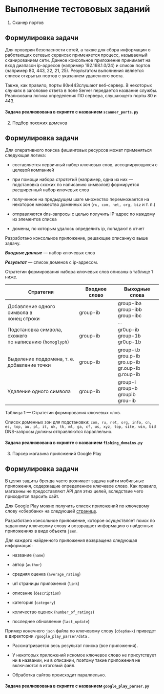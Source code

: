 # Выполнение тестововых заданий

1. Сканер портов 

##  Формулировка задачи

Для проверки безопасности сетей, а также для сбора информации о работающих сетевых сервисах применяется процесс, называемый сканированием сети. Данное консольное приложение принимает на вход диапазон ip-адресов (например 192.168.1.0/24) и список портов (например 80, 443, 22, 21, 25). Результатом выполнения является список открытых портов с указанием удаленного хоста.

Также, как правило, порты 80и443слушают веб-сервер. В некоторых случаях в заголовке ответа в поле Server передается название службы. Реализована логика определения ПО сервера, слушающего порты 80 и 443.

#### Задача реализвована в скрипте с названием ```scanner_ports.py```

2. Подбор похожих доменов

## Формулировка задачи

Для оперативного поиска фишинговых ресурсов может применяться следующая
логика:

- составляется первичный набор ключевых слов, ассоциирующихся с целевой
  компанией

- при помощи набора *стратегий* (например, одна из них — подстановка схожих
  по написанию символов) формируется расширенный набор ключевых слов

- полученное на предыдущем шаге множество перемножается на некоторое
  множество доменных зон (`ru, com, net, org, biz` и т. п.)

- отправляются dns-запросы с целью получить IP-адрес по каждому из
  элементов списка

- домены, по которым удалось определить ip, попадают в отчет

Разработано консольное приложение, решающее описанную выше задачу.

***Входные данные*** — набор ключевых слов

***Результат*** — список доменов с ip-адресом.

Стратегии формирования набора ключевых слов описаны в таблице 1 ниже.

| Стратегия                                                  | Входное слово | Выходные слова                                                |
| ---------------------------------------------------------- | ------------- | ------------------------------------------------------------- |
| Добавление одного символа в<br>конец строки                | group-ib      | group-iba<br>group-ibb<br>group-ibc<br>...                    |
| Подстановка символа, схожего<br>по написанию (`homoglyph`) | group-ib      | gr0up-ib<br>group-1b<br>gr0up-1b                              |
| Выделение поддомена, т. е.<br>добавление точки             | group-ib      | group-i.b<br>grou.p-ib<br>gro.up-ib<br>gr.oup-ib<br>g.roup-ib |
| Удаление одного символа                                    | group-ib      | group-i<br>group-b<br>groupib<br>grou-ib                      |

Таблица 1 — Стратегии формирования ключевых слов.

Список доменных зон для подстановки: `com, ru, net, org, info, cn, es, top, au, pl, it, uk, tk, ml, ga, cf, us, xyz, top, site, win, bid` DNS-запросы должны отправляются параллельно.

#### Задача реализвована в скрипте с названием ```fishing_domains.py```


3. Парсер магазина приложений Google Play


## Формулировка задачи

В целях защиты бренда часто возникает задача найти мобильные приложения, содержащие определенное ключевое слово. Как правило, магазины не предоставляют API для этих целей, вследствие чего приходится парсить сайт.

Для Google Play можно получить список приложений по ключевому слову «сбербанк» на следующей [странице](https://play.google.com/store/search?q=%D1%81%D0%B1%D0%B5%D1%80%D0%B1%D0%B0%D0%BD%D0%BA&c=apps).

Разработано консольное приложение, которое осуществляет поиск по заданному ключевому слову и возвращает информацию о найденных приложениях в виде объекта `json`.

Для каждого найденного приложения возвращена следующая информация:

- название (`name`)

- автор (`author`)

- средняя оценка (`average_rating`)

- url страницы приложения (`link`)

- описание (`description`)

- категория (`category`)

- количество оценок (`number_of_ratings`)

- последнее обновление (`last_update`)

Пример конечного `json`  файла по ключевому слову (`сбербанк`) приведет в директории `/google_play_parser/data`  .

- Рассматривается весь результат поиска (все приложения).

- У некоторых приложений искомое ключевое слово не присутствует ни в
  названии, ни в описании, поэтому такие приложения не включаются в итоговый файл.

- Обработка сайтов происходит параллельно.

#### Задача реализвована в скрипте с названием ```google_play_parser.py```
